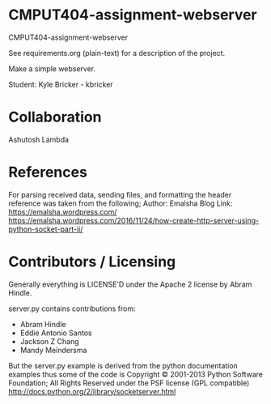 CMPUT404-assignment-webserver
=============================

CMPUT404-assignment-webserver

See requirements.org (plain-text) for a description of the project.

Make a simple webserver.

Student:
Kyle Bricker - kbricker

Collaboration
=============
Ashutosh Lambda

References
==========
For parsing received data, sending files, and formatting the header reference was taken from the following;
Author: Emalsha
Blog Link: https://emalsha.wordpress.com/
https://emalsha.wordpress.com/2016/11/24/how-create-http-server-using-python-socket-part-ii/


Contributors / Licensing
========================

Generally everything is LICENSE'D under the Apache 2 license by Abram Hindle.

server.py contains contributions from:

* Abram Hindle
* Eddie Antonio Santos
* Jackson Z Chang
* Mandy Meindersma 

But the server.py example is derived from the python documentation
examples thus some of the code is Copyright © 2001-2013 Python
Software Foundation; All Rights Reserved under the PSF license (GPL
compatible) http://docs.python.org/2/library/socketserver.html